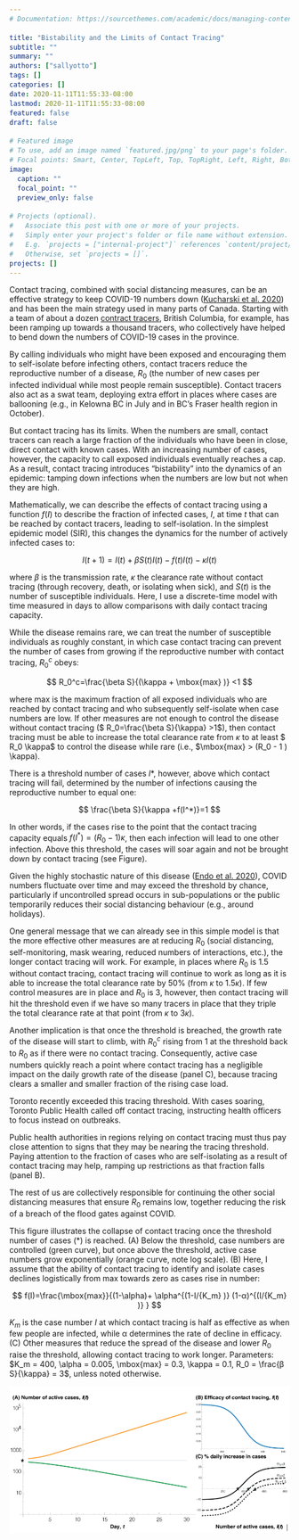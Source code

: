 ```yaml
---
# Documentation: https://sourcethemes.com/academic/docs/managing-content/

title: "Bistability and the Limits of Contact Tracing"
subtitle: ""
summary: ""
authors: ["sallyotto"]
tags: []
categories: []
date: 2020-11-11T11:55:33-08:00
lastmod: 2020-11-11T11:55:33-08:00
featured: false
draft: false

# Featured image
# To use, add an image named `featured.jpg/png` to your page's folder.
# Focal points: Smart, Center, TopLeft, Top, TopRight, Left, Right, BottomLeft, Bottom, BottomRight.
image:
  caption: ""
  focal_point: ""
  preview_only: false

# Projects (optional).
#   Associate this post with one or more of your projects.
#   Simply enter your project's folder or file name without extension.
#   E.g. `projects = ["internal-project"]` references `content/project/deep-learning/index.md`.
#   Otherwise, set `projects = []`.
projects: []
---
```



Contact tracing, combined with social distancing measures, can be an effective strategy to keep COVID-19 numbers down ([Kucharski et al. 2020](https://www.thelancet.com/journals/laninf/article/PIIS1473-3099(20)30457-6/fulltext)) and has been the main strategy used in many parts of Canada. Starting with a team of about a dozen [contract tracers](https://vancouversun.com/health/local-health/covid-19-contact-tracers-i-feel-like-ive-helped-decrease-the-numbers), British Columbia, for example, has been ramping up towards a thousand tracers, who collectively have helped to bend down the numbers of COVID-19 cases in the province. 

By calling individuals who might have been exposed and encouraging them to self-isolate before infecting others, contact tracers reduce the reproductive number of a disease, $R_0$ (the number of new cases per infected individual while most people remain susceptible). Contact tracers also act as a swat team, deploying extra effort in places where cases are ballooning (e.g., in Kelowna BC in July and in BC’s Fraser health region in October).

But contact tracing has its limits.  When the numbers are small, contact tracers can reach a large fraction of the individuals who have been in close, direct contact with known cases. With an increasing number of cases, however, the capacity to call exposed individuals eventually reaches a cap.  As a result, contact tracing introduces “bistability” into the dynamics of an epidemic:  tamping down infections when the numbers are low but not when they are high. 

Mathematically, we can describe the effects of contact tracing using a function $f(I)$ to describe the fraction of infected cases, $I$, at time $t$ that can be reached by contact tracers, leading to self-isolation.  In the simplest epidemic model (SIR), this changes the dynamics for the number of actively infected cases to:

$$
I(t+1) = I(t) + \beta S(t) I(t) - f(t) I(t) - \kappa I(t)
$$

where $\beta$ is the transmission rate, $\kappa$ the clearance rate without contact tracing (through recovery, death, or isolating when sick), and $S(t)$ is the number of susceptible individuals. Here, I use a discrete-time model with time measured in days to allow comparisons with daily contact tracing capacity.

While the disease remains rare, we can treat the number of susceptible individuals as roughly constant, in which case contact tracing can prevent the number of cases from growing if the reproductive number with contact tracing, $R_0^c$ obeys:
 
$$
R_0^c=\frac{\beta S}{(\kappa + \mbox{max} )} <1 
$$

where $\mbox{max}$ is the maximum fraction of all exposed individuals who are reached by contact tracing and who subsequently self-isolate when case numbers are low.  If other measures are not enough to control the disease without contact tracing ($ R_0=\frac{\beta S}{\kappa} >1$), then contact tracing must be able to increase the total clearance rate from $\kappa$ to at least $ R_0  \kappa$ to control the disease while rare (i.e., $\mbox{max} > (R_0 - 1 ) \kappa).

There is a threshold number of cases $I*$, however, above which contact tracing will fail, determined by the number of infections causing the reproductive number to equal one:

$$
\frac{\beta S}{\kappa +f(I^*)}=1 
$$

In other words, if the cases rise to the point that the contact tracing capacity equals $f(I^*)= (R_0 -1) \kappa$, then each infection will lead to one other infection. Above this threshold, the cases will soar again and not be brought down by contact tracing (see Figure).

Given the highly stochastic nature of this disease ([Endo et al. 2020](https://www.ncbi.nlm.nih.gov/pmc/articles/PMC7338915/pdf/wellcomeopenres-5-17714.pdf)), COVID numbers fluctuate over time and may exceed the threshold by chance, particularly if uncontrolled spread occurs in sub-populations or the public temporarily reduces their social distancing behaviour (e.g., around holidays).

One general message that we can already see in this simple model is that the more effective other measures are at reducing $R_0$ (social distancing, self-monitoring, mask wearing, reduced numbers of interactions, etc.), the longer contact tracing will work.  For example, in places where $R_0$ is 1.5 without contact tracing, contact tracing will continue to work as long as it is able to increase the total clearance rate by 50% (from $\kappa$ to $1.5 \kappa$). If few control measures are in place and $R_0$ is 3, however, then contact tracing will hit the threshold even if we have so many tracers in place that they triple the total clearance rate at that point (from $\kappa$ to $3 \kappa$).

Another implication is that once the threshold is breached, the growth rate of the disease will start to climb, with $R_0^c$ rising from 1 at the threshold back to $R_0$ as if there were no contact tracing. Consequently, active case numbers quickly reach a point where contact tracing has a negligible impact on the daily growth rate of the disease (panel C), because tracing clears a smaller and smaller fraction of the rising case load.

Toronto recently exceeded this tracing threshold.  With cases soaring, Toronto Public Health
called off contact tracing, instructing health officers to focus instead on outbreaks.

Public health authorities in regions relying on contact tracing must thus pay close attention to signs that they may be nearing the tracing threshold. Paying attention to the fraction of cases who are self-isolating as a result of contact tracing may help, ramping up restrictions as that fraction falls (panel B).  

The rest of us are collectively responsible for continuing the other social distancing measures that ensure $R_0$ remains low, together reducing the risk of a breach of the flood gates against COVID.
 
 
 

This figure illustrates the collapse of contact tracing once the threshold number of cases (*) is reached. (A) Below the threshold, case numbers are controlled (green curve), but once above the threshold, active case numbers grow exponentially (orange curve, note log scale). (B) Here, I assume that the ability of contact tracing to identify and isolate cases declines logistically from max towards zero as cases rise in number:
   
   
$$
f(I)=\frac{\mbox{max}}{(1-\alpha)+ \alpha^{(1-I/{K_m} )} (1-α)^{(I/{K_m} )} }
$$

$K_m$ is the case number $I$ at which contact tracing is half as effective as when few people are infected, while α determines the rate of decline in efficacy.  (C) Other measures that reduce the spread of the disease and lower $R_0$ raise the threshold, allowing contact tracing to work longer. Parameters: $K_m = 400, \alpha = 0.005, \mbox{max} = 0.3, \kappa = 0.1, R_0 = \frac{β S}{\kappa} = 3$, unless noted otherwise.

![figure](./figure.png)

